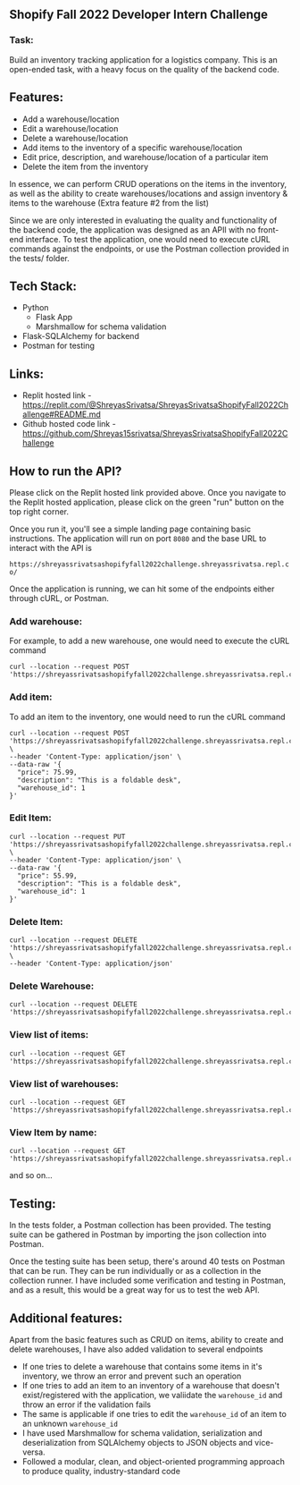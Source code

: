 ## Shopify Fall 2022 Developer Intern Challenge

### Task:
Build an inventory tracking application for a logistics company. This is an open-ended task, with a heavy focus on the quality of the backend code. 

## Features:
* Add a warehouse/location
* Edit a warehouse/location
* Delete a warehouse/location
* Add items to the inventory of a specific warehouse/location
* Edit price, description, and warehouse/location of a particular item
* Delete the item from the inventory

In essence, we can perform CRUD operations on the items in the inventory, as well as the ability to create warehouses/locations and assign inventory & items to the warehouse (Extra feature #2 from the list)

Since we are only interested in evaluating the quality and functionality of the backend code, the application was designed as an APIl with no front-end interface. To test the application, one would need to execute cURL commands against the endpoints, or use the Postman collection provided in the tests/ folder.

## Tech Stack:
* Python
  * Flask App
  * Marshmallow for schema validation
* Flask-SQLAlchemy for backend
* Postman for testing

## Links:
* Replit hosted link - https://replit.com/@ShreyasSrivatsa/ShreyasSrivatsaShopifyFall2022Challenge#README.md
* Github hosted code link - https://github.com/Shreyas15srivatsa/ShreyasSrivatsaShopifyFall2022Challenge

## How to run the API?
Please click on the Replit hosted link provided above. Once you navigate to the Replit hosted application, please click on the green "run" button on the top right corner. 

Once you run it, you'll see a simple landing page containing basic instructions. The application will run on port `8080` and the base URL to interact with the API is 

``` https://shreyassrivatsashopifyfall2022challenge.shreyassrivatsa.repl.co/ ```

Once the application is running, we can hit some of the endpoints either through cURL, or Postman. 


### Add warehouse:
For example, to add a new warehouse, one would need to execute the cURL command 

``` 
curl --location --request POST 'https://shreyassrivatsashopifyfall2022challenge.shreyassrivatsa.repl.co/warehouse/warehouse_1'
```

### Add item:

To add an item to the inventory, one would need to run the cURL command 

```
curl --location --request POST 'https://shreyassrivatsashopifyfall2022challenge.shreyassrivatsa.repl.co/item/desk' \
--header 'Content-Type: application/json' \
--data-raw '{
  "price": 75.99,
  "description": "This is a foldable desk",
  "warehouse_id": 1
}' 
```

### Edit Item:

```
curl --location --request PUT 'https://shreyassrivatsashopifyfall2022challenge.shreyassrivatsa.repl.co/item/desk' \
--header 'Content-Type: application/json' \
--data-raw '{
  "price": 55.99,
  "description": "This is a foldable desk",
  "warehouse_id": 1
}'
```
### Delete Item:

```
curl --location --request DELETE 'https://shreyassrivatsashopifyfall2022challenge.shreyassrivatsa.repl.co/item/desk' \
--header 'Content-Type: application/json'
```

### Delete Warehouse:

```
curl --location --request DELETE 'https://shreyassrivatsashopifyfall2022challenge.shreyassrivatsa.repl.co/warehouse/warehouse_1'
```

### View list of items:
```
curl --location --request GET 'https://shreyassrivatsashopifyfall2022challenge.shreyassrivatsa.repl.co/items'
```

### View list of warehouses:
```
curl --location --request GET 'https://shreyassrivatsashopifyfall2022challenge.shreyassrivatsa.repl.co/warehouses'
```

### View Item by name:
```
curl --location --request GET 'https://shreyassrivatsashopifyfall2022challenge.shreyassrivatsa.repl.co/item/lamp'
```

and so on... 

## Testing:
In the tests folder, a Postman collection has been provided. The testing suite can be gathered in Postman by importing the json collection into Postman. 

Once the testing suite has been setup, there's around 40 tests on Postman that can be run. They can be run individually or as a collection in the collection runner. I have included some verification and testing in Postman, and as a result, this would be a great way for us to test the web API. 

## Additional features:
Apart from the basic features such as CRUD on items, ability to create and delete warehouses, I have also added validation to several endpoints

* If one tries to delete a warehouse that contains some items in it's inventory, we throw an error and prevent such an operation
* If one tries to add an item to an inventory of a warehouse that doesn't exist/registered with the application, we valiidate the `warehouse_id` and throw an error if the validation fails
* The same is applicable if one tries to edit the `warehouse_id` of an item to an unknown `warehouse_id`
* I have used Marshmallow for schema validation, serialization and deserialization from SQLAlchemy objects to JSON objects and vice-versa.
* Followed a modular, clean, and object-oriented programming approach to produce quality, industry-standard code
